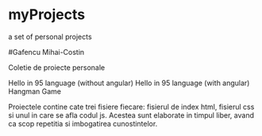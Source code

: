 # myProjects
a set of personal projects

#Gafencu Mihai-Costin

Coletie de proiecte personale

Hello in 95 language (without angular)
Hello in 95 language (with angular)
Hangman Game

Proiectele contine cate trei fisiere fiecare: fisierul de index html, fisierul css si unul in care se afla codul js. Acestea sunt elaborate in timpul liber, avand ca scop repetitia si imbogatirea cunostintelor.
